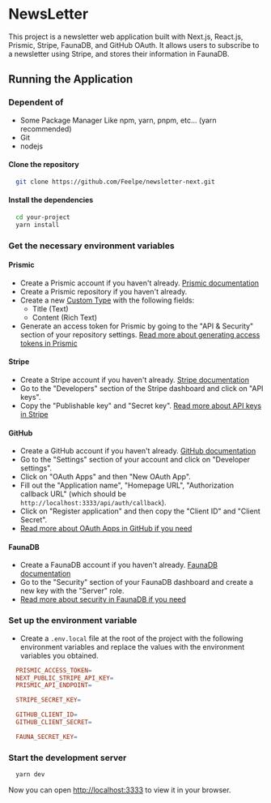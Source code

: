 # NewsLetter

This project is a newsletter web application built with Next.js, React.js, Prismic, Stripe, FaunaDB, and GitHub OAuth. It allows users to subscribe to a newsletter using Stripe, and stores their information in FaunaDB.

## Running the Application

### Dependent of

- Some Package Manager Like npm, yarn, pnpm, etc... (yarn recommended)
- Git
- nodejs

#### Clone the repository

```bash
  git clone https://github.com/Feelpe/newsletter-next.git
```

#### Install the dependencies

```bash
  cd your-project
  yarn install
```

### Get the necessary environment variables

#### Prismic

- Create a Prismic account if you haven't already. [Prismic documentation](https://prismic.io/docs)
- Create a Prismic repository if you haven't already.
- Create a new [Custom Type](https://prismic.io/docs/custom-types) with the following fields:
  - Title (Text)
  - Content (Rich Text)
- Generate an access token for Prismic by going to the "API & Security" section of your repository settings. [Read more about generating access tokens in Prismic](https://prismic.io/docs/access-token#generate-access-tokens)

#### Stripe

- Create a Stripe account if you haven't already. [Stripe documentation](https://stripe.com/docs)
- Go to the "Developers" section of the Stripe dashboard and click on "API keys".
- Copy the "Publishable key" and "Secret key". [Read more about API keys in Stripe](https://stripe.com/docs/keys)

#### GitHub

- Create a GitHub account if you haven't already. [GitHub documentation](https://docs.github.com/pt)
- Go to the "Settings" section of your account and click on "Developer settings".
- Click on "OAuth Apps" and then "New OAuth App".
- Fill out the "Application name", "Homepage URL", "Authorization callback URL" (which should be `http://localhost:3333/api/auth/callback`).
- Click on "Register application" and then copy the "Client ID" and "Client Secret".
- [Read more about OAuth Apps in GitHub if you need](https://docs.github.com/en/apps/oauth-apps/building-oauth-apps/creating-an-oauth-app)

#### FaunaDB

- Create a FaunaDB account if you haven't already. [FaunaDB documentation](https://docs.fauna.com/fauna/current/)
- Go to the "Security" section of your FaunaDB dashboard and create a new key with the "Server" role.
- [Read more about security in FaunaDB if you need](https://docs.fauna.com/fauna/current/security/)

### Set up the environment variable

- Create a `.env.local` file at the root of the project with the following environment variables and replace the values with the environment variables you obtained.

```makefile
  PRISMIC_ACCESS_TOKEN=
  NEXT_PUBLIC_STRIPE_API_KEY=
  PRISMIC_API_ENDPOINT=

  STRIPE_SECRET_KEY=

  GITHUB_CLIENT_ID=
  GITHUB_CLIENT_SECRET=

  FAUNA_SECRET_KEY=
```

### Start the development server

```bash
  yarn dev
```

Now you can open [http://localhost:3333](http://localhost:3333) to view it in your browser.

